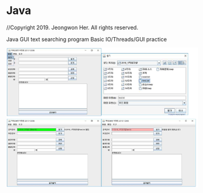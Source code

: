 # Java
//Copyright 2019.  Jeongwon Her.  All rights reserved.

Java GUI text searching program
Basic IO/Threads/GUI practice

![result](./result.PNG "Result")
